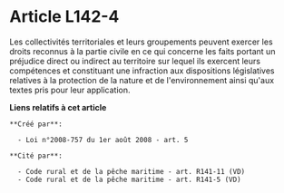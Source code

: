 # Article L142-4

Les collectivités territoriales et leurs groupements peuvent exercer les droits reconnus à la partie civile en ce qui
concerne les faits portant un préjudice direct ou indirect au territoire sur lequel ils exercent leurs compétences et
constituant une infraction aux dispositions législatives relatives à la protection de la nature et de l'environnement ainsi
qu'aux textes pris pour leur application.

**Liens relatifs à cet article**

	**Créé par**:

	  - Loi n°2008-757 du 1er août 2008 - art. 5

	**Cité par**:

	  - Code rural et de la pêche maritime - art. R141-11 (VD)
	  - Code rural et de la pêche maritime - art. R141-5 (VD)
